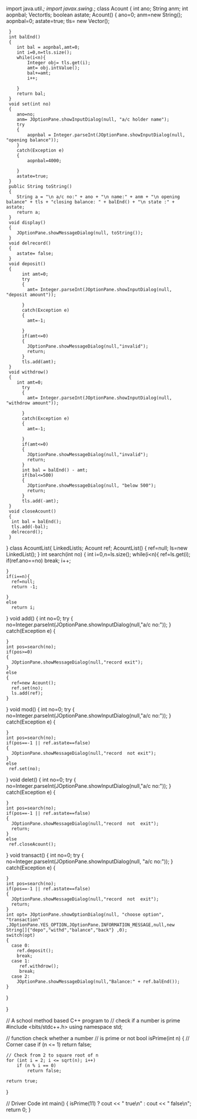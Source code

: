 
import java.util.*;
import javax.swing.*;
 class Acount {
     int ano;
     String anm;
     int aopnbal;
    Vector<Integer>tls;
     boolean astate;
     Acount()
     {
        ano=0;
        anm=new String();
        aopnbal=0;
        astate=true;
        tls= new Vector<Integer>();

     }
     int balEnd()
     {
        int bal = aopnbal,amt=0;
        int i=0,n=tls.size();
        while(i<n){
            Integer obj= tls.get(i);
            amt= obj.intValue();
            bal+=amt;
            i++;

        }
        return bal;
     }
     void set(int no)
     {
        ano=no;
        anm= JOptionPane.showInputDialog(null, "a/c holder name");
        try
        {
            aopnbal = Integer.parseInt(JOptionPane.showInputDialog(null, "opening balance"));
        }
        catch(Exception e)
        { 
            aopnbal=4000;

        }
        astate=true;
     }
     public String toString()
     {
        String a = "\n a/c no:" + ano + "\n name:" + anm + "\n opening balance" + tls + "closing balance: " + balEnd() + "\n state :" + astate;
        return a;
     }
     void display()
     {
        JOptionPane.showMessageDialog(null, toString());
     }
     void delrecord()
     {
        astate= false; 
     }
     void deposit()
     {
          int amt=0;
          try
          {
            amt= Integer.parseInt(JOptionPane.showInputDialog(null, "deposit amount"));

          }
          catch(Exception e)
          {
            amt=-1;

          }
          if(amt<=0)
          {
            JOptionPane.showMessageDialog(null,"invalid");
            return;
          }
          tls.add(amt);
     }
     void withdrow()
     {
        int amt=0;
          try
          {
            amt= Integer.parseInt(JOptionPane.showInputDialog(null, "withdrow amount"));

          }
          catch(Exception e)
          {
            amt=-1;

          }
          if(amt<=0)
          {
            JOptionPane.showMessageDialog(null,"invalid");
            return;
          }
          int bal = balEnd() - amt;
          if(bal<=500)
          {
            JOptionPane.showMessageDialog(null, "below 500");
            return;
          }
          tls.add(-amt);
     }
     void closeAcount()
     {
      int bal = balEnd();
      tls.add(-bal);
      delrecord();
     }
    
}
class AcountList{
  LinkedList<Acount>ls;
  Acount ref;
  AcountList()
  {
    ref=null;
    ls=new LinkedList<Acount>();
  }
  int search(int no)
  {
    int i=0,n=ls.size();
    while(i<n){
      ref=ls.get(i);
      if(ref.ano==no)
         break;
      i++;

    }
    if(i==n){
      ref=null;
      return -1;

    }
    else
      return i;
  }
  void add()
  {
    int no=0;
    try
    {
      no=Integer.parseInt(JOptionPane.showInputDialog(null,"a/c no:"));
    }
    catch(Exception e)
    {

    }
    int pos=search(no);
    if(pos>=0)
    {
      JOptionPane.showMessageDialog(null,"record exit");
    }
    else
    {
      ref=new Acount();
      ref.set(no);
      ls.add(ref);
    }
  }
  void mod()
  {
    int no=0;
    try
    {
      no=Integer.parseInt(JOptionPane.showInputDialog(null,"a/c no:"));
    }
    catch(Exception e)
    {

    }
    int pos=search(no);
    if(pos==-1 || ref.astate==false)
    {
      JOptionPane.showMessageDialog(null,"record  not exit");
    }
    else
     ref.set(no);

  }
  void delet()
  {
    int no=0;
    try
    {
      no=Integer.parseInt(JOptionPane.showInputDialog(null,"a/c no:"));
    }
    catch(Exception e)
    {

    }
    int pos=search(no);
    if(pos==-1 || ref.astate==false)
    {
      JOptionPane.showMessageDialog(null,"record  not  exit");
      return;
    }
    else
     ref.closeAcount();
  }
  void transact()
  {
    int no=0;
    try
    {
      no=Integer.parseInt(JOptionPane.showInputDialog(null, "a/c no:"));
    }
    catch(Exception e)
    {

    }
    int pos=search(no);
    if(pos==-1 || ref.astate==false)
    {
      JOptionPane.showMessageDialog(null,"record  not  exit");
      return;
    }
    int opt= JOptionPane.showOptionDialog(null, "choose option", "transaction" ,JOptionPane.YES_OPTION,JOptionPane.INFORMATION_MESSAGE,null,new String[]{"depo","withd","balance","back"} ,0);
    switch(opt)
    {
      case 0:
        ref.deposit();
        break;
      case 1:
         ref.withdrow();
         break;
      case 2:
        JOptionPane.showMessageDialog(null,"Balance:" + ref.balEnd());
    }
  }

}


 // A school method based C++ program to
// check if a number is prime
#include <bits/stdc++.h>
using namespace std;

// function check whether a number
// is prime or not
bool isPrime(int n)
{
	// Corner case
	if (n <= 1)
		return false;

	// Check from 2 to square root of n
	for (int i = 2; i <= sqrt(n); i++)
		if (n % i == 0)
			return false;

	return true;
}

// Driver Code
int main()
{
	isPrime(11) ? cout << " true\n" : cout << " false\n";
	return 0;
}

